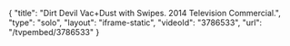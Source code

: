 {
    "title": "Dirt Devil Vac+Dust with Swipes. 2014 Television Commercial.",
    "type": "solo",
    "layout": "iframe-static",
    "videoId": "3786533",
    "url": "\/tvpembed\/3786533"
}